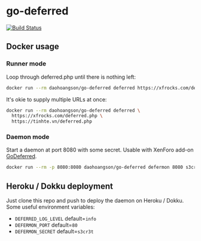 # go-deferred

[![Build Status](https://travis-ci.org/daohoangson/go-deferred.svg?branch=master)](https://travis-ci.org/daohoangson/go-deferred)

## Docker usage

### Runner mode

Loop through deferred.php until there is nothing left:

```bash
docker run --rm daohoangson/go-deferred deferred https://xfrocks.com/deferred.php
```

It's okie to supply multiple URLs at once:

```bash
docker run --rm daohoangson/go-deferred deferred \
  https://xfrocks.com/deferred.php \
  https://tinhte.vn/deferred.php
```

### Daemon mode

Start a daemon at port 8080 with some secret. Usable with XenForo add-on [GoDeferred](https://github.com/daohoangson/GoDeferred).

```bash
docker run --rm -p 8080:8080 daohoangson/go-deferred defermon 8080 s3cr3t
```

## Heroku / Dokku deployment

Just clone this repo and push to deploy the daemon on Heroku / Dokku. Some useful environment variables:

- `DEFERRED_LOG_LEVEL` default=`info`
- `DEFERMON_PORT` default=`80`
- `DEFERMON_SECRET` default=`s3cr3t`

